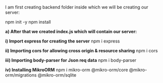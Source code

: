 I am first creating backend folder inside which we will be creating our server:

npm init -y
npm install

**a) After that we created index.js which will contain our server:** 

  **i) Import express for creating the server**
  npm i express
  
  **ii) Importing cors for allowing cross origin & resource sharing**
  npm i cors
  
  **iii) Importing  body-parser for Json req data**
  npm i body-parser
  
  **iv) Installing MikroORM**
  npm i mikro-orm @mikro-orm/core @mikro-orm/migrations @mikro-orm/sqlite
  

